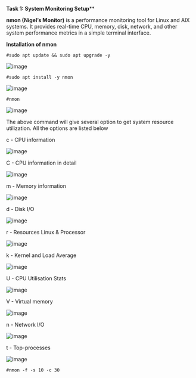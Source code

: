 

**Task 1: System Monitoring Setup****

**nmon (Nigel’s Monitor)** is a performance monitoring tool for Linux and AIX systems. It provides real-time CPU, memory, disk, network, and other system performance metrics in a simple terminal interface.

  **Installation of nmon**
  
    #sudo apt update && sudo apt upgrade -y
![image](https://github.com/user-attachments/assets/21030fad-ca46-425d-affc-6d8803bb6284)

    #sudo apt install -y nmon
 ![image](https://github.com/user-attachments/assets/3613861e-7ad8-4bb0-8616-54a121d0532f)

    #nmon
 ![image](https://github.com/user-attachments/assets/c6667067-6ae7-4b57-b24e-6ba87df12964)

The above command will give several option to get system resource utilization. All the options are listed below

c - CPU information

 ![image](https://github.com/user-attachments/assets/41a35fee-213a-489a-aa5a-4e93f9afa3b7)
    
C - CPU information in detail

 ![image](https://github.com/user-attachments/assets/e0b92aee-bd23-4815-bc8b-ceb746efa120)
    
m - Memory information

![image](https://github.com/user-attachments/assets/3b514dc2-deab-463b-9be8-6b90f9bc6632)

d - Disk I/O 

![image](https://github.com/user-attachments/assets/5671f86a-6580-4629-8e09-bcccd5e73fb9)

r - Resources Linux & Processor 

![image](https://github.com/user-attachments/assets/9bb15607-58f4-4107-be89-2d4fb4917d75)

k - Kernel and Load Average

![image](https://github.com/user-attachments/assets/6fbe7e6a-b561-437b-a565-862b104a022c)

U - CPU Utilisation Stats 

![image](https://github.com/user-attachments/assets/0d3a3655-58b3-4155-a6d3-4222b6611146)

V - Virtual memory

![image](https://github.com/user-attachments/assets/da94f210-cc4c-4901-8f0e-6baf3401e6ec)

n - Network I/O

![image](https://github.com/user-attachments/assets/a566825b-6724-46b0-9382-160674862d58)

t - Top-processes

![image](https://github.com/user-attachments/assets/3d2725be-6ea4-40f2-9883-39f78d00f4ca)

    #nmon -f -s 10 -c 30










    


    


